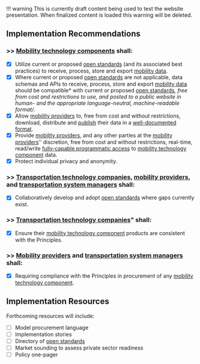 
!!! warning
    This is currently draft content being used to test the website presentation.  When finalized content is loaded this warning will be deleted. 

## Implementation Recommendations

### \>> [Mobility technology components](definitions.md#mobility_technology_component) shall:  

- [x]  Utilize current or proposed [open standards](definitions.md#open_standard) (and its associated best practices) to receive, process, store and export [mobility data](definitions.md#mobility_data).  
- [x]  Where current or proposed [open standards](definitions.md#open_standard) are not applicable, data schemas and APIs to receive, process, store and export [mobility data](definitions.md#mobility_data) should be compatible* with current or proposed [open standards](definitions.md#open_standard)*, free from cost and restrictions to use, and posted to a public website in human- and the appropriate language-neutral, machine-readable format/*.   
- [x]  Allow [mobility providers](#mobility_provider) to, free from cost and without restrictions, download, distribute and [publish](#publish) their data in a [well-documented format](definitions.md#documented_format).  
- [x]  Provide [mobility providers](definitions.md#mobility_provider), and any other parties at the [mobility providers](definitions.md#mobility_provider)’' discretion, free from cost and without restrictions, real-time, read/write [fully-capable programmatic access](definitions.md#programmatic_access) to [mobility technology component](definitions.md#mobility_technology_component) data.   
- [x]  Protect individual privacy and anonymity.

### \>> [Transportation technology companies](definitions.md#transportation_technology_company), [mobility providers](definitions.md#mobility_provider), and [transportation system managers](definitions.md#transportation_system_manager) shall: 

- [x]  Collaboratively develop and adopt [open standards](definitions.md#open_standard) where gaps currently exist.  

### \>> [Transportation technology companies](definitions.md#transportation_technology_company)" shall:  

- [x]  Ensure their [mobility technology component](definitions.md#mobility_technology_component) products are consistent with the Principles.

### \>> [Mobility providers](definitions.md#mobility_provider) and [transportation system managers](definitions.md#transportation_system_manager) shall:

- [x]  Requiring compliance with the Principles in procurement of any [mobility technology component](definitions.md#mobility_technology_component).


## Implementation Resources

Forthcoming resources will include:

 - [ ] Model procurement language  
 - [ ] Implementation stories 
 - [ ] Directory of [open standards](definitions.md#open_standards)  
 - [ ] Market sounding to assess private sector readiness  
 - [ ] Policy one-pager 